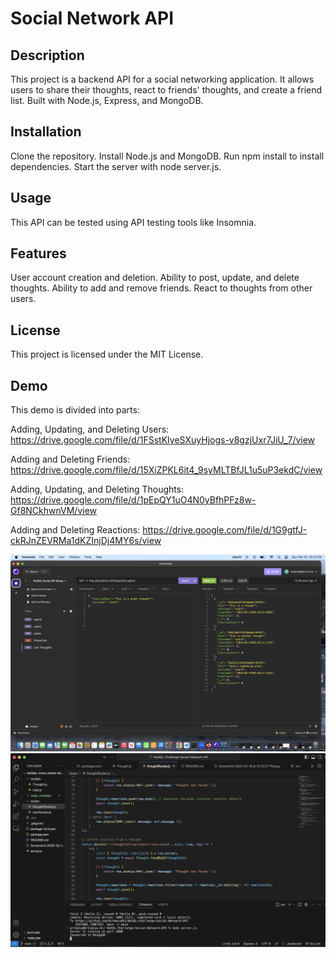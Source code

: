 
# Social Network API

## Description
This project is a backend API for a social networking application. It allows users to share their thoughts, react to friends' thoughts, and create a friend list. Built with Node.js, Express, and MongoDB.

## Installation
Clone the repository.
Install Node.js and MongoDB.
Run npm install to install dependencies.
Start the server with node server.js.

## Usage
This API can be tested using API testing tools like Insomnia. 

## Features
User account creation and deletion.
Ability to post, update, and delete thoughts.
Ability to add and remove friends.
React to thoughts from other users.

## License
This project is licensed under the MIT License.

## Demo
This demo is divided into parts:

Adding, Updating, and Deleting Users: https://drive.google.com/file/d/1FSstKIyeSXuyHjogs-v8gzjUxr7JiU_7/view

Adding and Deleting Friends: https://drive.google.com/file/d/15XiZPKL6it4_9syMLTBfJL1u5uP3ekdC/view

Adding, Updating, and Deleting Thoughts: https://drive.google.com/file/d/1pEpQY1uO4N0yBfhPFz8w-Gf8NCkhwnVM/view

Adding and Deleting Reactions: https://drive.google.com/file/d/1G9gtfJ-ckRJnZEVRMa1dKZInjDj4MY6s/view

<img src="Screenshot 2024-02-18 at 10.23.57 PM.png">
<img src="Screenshot 2024-02-18 at 10.28.56 PM.png">

